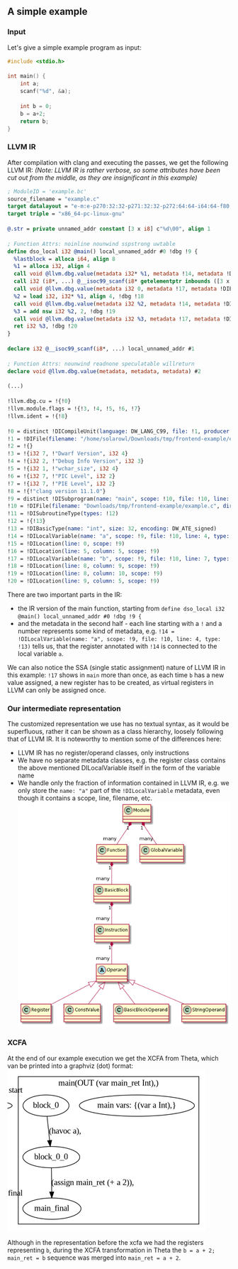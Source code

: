 ## A simple example
### Input
Let's give a simple example program as input:
``` C
#include <stdio.h>

int main() {
    int a;
    scanf("%d", &a);

    int b = 0;
    b = a+2;
    return b;
}
```

### LLVM IR
After compilation with clang and executing the passes, we get the following LLVM IR:
*(Note: LLVM IR is rather verbose, so some attributes have been cut out from the middle, as they are insignificant in this example)*
```llvm
; ModuleID = 'example.bc'
source_filename = "example.c"
target datalayout = "e-m:e-p270:32:32-p271:32:32-p272:64:64-i64:64-f80:128-n8:16:32:64-S128"
target triple = "x86_64-pc-linux-gnu"

@.str = private unnamed_addr constant [3 x i8] c"%d\00", align 1

; Function Attrs: noinline nounwind sspstrong uwtable
define dso_local i32 @main() local_unnamed_addr #0 !dbg !9 {
  %lastblock = alloca i64, align 8
  %1 = alloca i32, align 4
  call void @llvm.dbg.value(metadata i32* %1, metadata !14, metadata !DIExpression(DW_OP_deref)), !dbg !15
  call i32 (i8*, ...) @__isoc99_scanf(i8* getelementptr inbounds ([3 x i8], [3 x i8]* @.str, i64 0, i64 0), i32* nonnull %1) #3, !dbg !16
  call void @llvm.dbg.value(metadata i32 0, metadata !17, metadata !DIExpression()), !dbg !15
  %2 = load i32, i32* %1, align 4, !dbg !18
  call void @llvm.dbg.value(metadata i32 %2, metadata !14, metadata !DIExpression()), !dbg !15
  %3 = add nsw i32 %2, 2, !dbg !19
  call void @llvm.dbg.value(metadata i32 %3, metadata !17, metadata !DIExpression()), !dbg !15
  ret i32 %3, !dbg !20
}

declare i32 @__isoc99_scanf(i8*, ...) local_unnamed_addr #1

; Function Attrs: nounwind readnone speculatable willreturn
declare void @llvm.dbg.value(metadata, metadata, metadata) #2

(...)

!llvm.dbg.cu = !{!0}
!llvm.module.flags = !{!3, !4, !5, !6, !7}
!llvm.ident = !{!8}

!0 = distinct !DICompileUnit(language: DW_LANG_C99, file: !1, producer: "clang version 11.1.0", isOptimized: false, runtimeVersion: 0, emissionKind: FullDebug, enums: !2, splitDebugInlining: false, nameTableKind: None)
!1 = !DIFile(filename: "/home/solarowl/Downloads/tmp/frontend-example/example.c", directory: "/home/solarowl/Research/Protos/theta-c-frontend")
!2 = !{}
!3 = !{i32 7, !"Dwarf Version", i32 4}
!4 = !{i32 2, !"Debug Info Version", i32 3}
!5 = !{i32 1, !"wchar_size", i32 4}
!6 = !{i32 7, !"PIC Level", i32 2}
!7 = !{i32 7, !"PIE Level", i32 2}
!8 = !{!"clang version 11.1.0"}
!9 = distinct !DISubprogram(name: "main", scope: !10, file: !10, line: 3, type: !11, scopeLine: 3, spFlags: DISPFlagDefinition, unit: !0, retainedNodes: !2)
!10 = !DIFile(filename: "Downloads/tmp/frontend-example/example.c", directory: "/home/solarowl")
!11 = !DISubroutineType(types: !12)
!12 = !{!13}
!13 = !DIBasicType(name: "int", size: 32, encoding: DW_ATE_signed)
!14 = !DILocalVariable(name: "a", scope: !9, file: !10, line: 4, type: !13)
!15 = !DILocation(line: 0, scope: !9)
!16 = !DILocation(line: 5, column: 5, scope: !9)
!17 = !DILocalVariable(name: "b", scope: !9, file: !10, line: 7, type: !13)
!18 = !DILocation(line: 8, column: 9, scope: !9)
!19 = !DILocation(line: 8, column: 10, scope: !9)
!20 = !DILocation(line: 9, column: 5, scope: !9)

```
There are two important parts in the IR:
- the IR version of the main function, starting from `define dso_local i32 @main() local_unnamed_addr #0 !dbg !9 {`
- and the metadata in the second half - each line starting with a `!` and a number represents some kind of metadata, e.g. `!14 = !DILocalVariable(name: "a", scope: !9, file: !10, line: 4, type: !13)` tells us, that the register annotated with `!14` is connected to the local variable `a`.

We can also notice the SSA (single static assignment) nature of LLVM IR in this example: `!17` shows in `main` more than once, as each time `b` has a new value assigned, a new register has to be created, as virtual registers in LLVM can only be assigned once.

### Our intermediate representation
The customized representation we use has no textual syntax, as it would be superfluous, rather it can be shown as a class hierarchy, loosely following that of LLVM IR. 
It is noteworthy to mention some of the differences here:
- LLVM IR has no register/operand classes, only instructions
- We have no separate metadata classes, e.g. the register class contains the above mentioned DILocalVariable itself in the form of the variable name
- We handle only the fraction of information contained in LLVM IR, e.g. we only store the `name: "a"` part of the `!DILocalVariable` metadata, even though it contains a scope, line, filename, etc. 
![type-classes](type-classes.png)

### XCFA
At the end of our example execution we get the XCFA from Theta, which van be printed into a graphviz (dot) format:
![xcfa](xcfa.png)

Although in the representation before the xcfa we had the registers representing `b`, during the XCFA transformation in Theta the `b = a + 2; main_ret = b` sequence was merged into `main_ret = a + 2`. 
